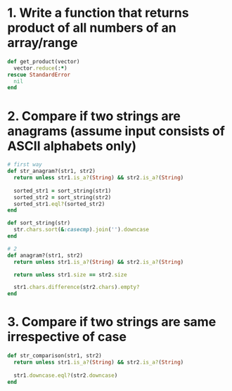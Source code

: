 
# 1. Write a function that returns product of all numbers of an array/range
```ruby
def get_product(vector)
  vector.reduce(:*)
rescue StandardError
  nil
end
```

# 2. Compare if two strings are anagrams (assume input consists of ASCII alphabets only)
```ruby
# first way
def str_anagram?(str1, str2)
  return unless str1.is_a?(String) && str2.is_a?(String)
  
  sorted_str1 = sort_string(str1)
  sorted_str2 = sort_string(str2)
  sorted_str1.eql?(sorted_str2)
end

def sort_string(str)
  str.chars.sort(&:casecmp).join('').downcase
end

# 2
def anagram?(str1, str2)
  return unless str1.is_a?(String) && str2.is_a?(String)

  return unless str1.size == str2.size

  str1.chars.difference(str2.chars).empty?
end

```
# 3. Compare if two strings are same irrespective of case
```ruby
def str_comparison(str1, str2)
  return unless str1.is_a?(String) && str2.is_a?(String)
  
  str1.downcase.eql?(str2.downcase)
end
```
